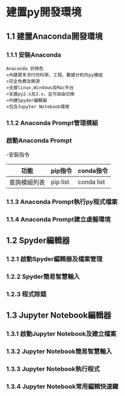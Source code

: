 # 建置py開發環境
## 1.1 建置Anaconda開發環境
### 1.1.1 安裝Anaconda
```
Anaconda 的特色
>內建眾多流行的科學、工程、數據分析的py模組
>完全免費及開源
>支援linux,Windows及Mac平台
>支援py2.x及3.x，且可自由切換
>內建Spyder編輯器
>包含Jupyter Notebook環境
```
### 1.1.2 Anaconda Prompt管理模組

### 啟動Anaconda Prompt
-安裝指令

| 功能 | pip指令 | conda指令 |
| --- | --- | --- |
| 查詢模組列表 | pip list | conda list |
### 1.1.3 Anaconda Prompt執行py程式檔案
### 1.1.4 Anaconda Prompt建立虛擬環境
## 1.2 Spyder編輯器
### 1.2.1 啟動Spyder編輯器及檔案管理
### 1.2.2 Spyder簡易智慧輸入
### 1.2.3 程式除錯
## 1.3 Jupyter Notebook編輯器
### 1.3.1 啟動Jupyter Notebook及建立檔案
### 1.3.2 Jupyter Notebook簡易智慧輸入
### 1.3.3 Jupyter Notebook執行程式
### 1.3.4 Jupyter Notebook常用編輯快速鍵
